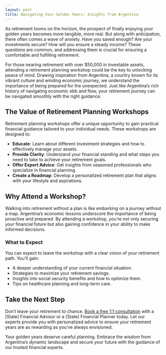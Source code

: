 ```yaml
---
layout: post
title: Navigating Your Golden Years: Insights from Argentina
---
```



As retirement looms on the horizon, the prospect of finally enjoying your golden years becomes more tangible, more real. But along with anticipation, there often comes a wave of anxiety. Have you saved enough? Are your investments secure? How will you ensure a steady income? These questions are common, and addressing them is crucial for ensuring a comfortable and fulfilling retirement.

For those nearing retirement with over $50,000 in investable assets, attending a retirement planning workshop could be the key to unlocking peace of mind. Drawing inspiration from Argentina, a country known for its vibrant culture and winding economic journey, we understand the importance of being prepared for the unexpected. Just like Argentina’s rich history of navigating economic ebb and flow, your retirement journey can be navigated smoothly with the right guidance.

## The Value of Retirement Planning Workshops

Retirement planning workshops offer a unique opportunity to gain practical financial guidance tailored to your individual needs. These workshops are designed to:

- **Educate**: Learn about different investment strategies and how to effectively manage your assets.
- **Provide Clarity**: Understand your financial standing and what steps you need to take to achieve your retirement goals.
- **Offer Expert Advice**: Get insights from seasoned professionals who specialize in financial planning.
- **Create a Roadmap**: Develop a personalized retirement plan that aligns with your lifestyle and aspirations.

## Why Attend a Workshop?

Walking into retirement without a plan is like embarking on a journey without a map. Argentina’s economic lessons underscore the importance of being proactive and prepared. By attending a workshop, you’re not only securing your financial future but also gaining confidence in your ability to make informed decisions.

### What to Expect

You can expect to leave the workshop with a clear vision of your retirement path. You’ll gain:

- A deeper understanding of your current financial situation.
- Strategies to maximize your retirement savings.
- Insights into social security benefits and how to optimize them.
- Tips on healthcare planning and long-term care.

## Take the Next Step

Don’t leave your retirement to chance. [Book a free 1:1 consultation](https://workshopsforretirement.com) with a [State] Financial Advisor or a [State] Financial Planner today. Let our experts provide you with personalized advice to ensure your retirement years are as rewarding as you’ve always envisioned. 

Your golden years deserve careful planning. Embrace the wisdom from Argentina’s dynamic landscape and secure your future with the guidance of our trusted financial experts.